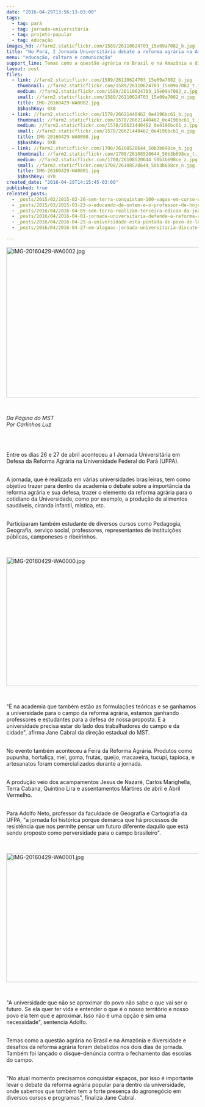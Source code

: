 ```yaml
---
date: "2016-04-29T13:56:13-03:00"
tags:
  - tag: pará
  - tag: jornada-universitária
  - tag: projeto-popular
  - tag: educação
images_hd: //farm2.staticflickr.com/1589/26110624703_15e09a7082_b.jpg
title: "No Pará, I Jornada Universitária debate a reforma agrária na Amazônia"
menu: "educação, cultura e comunicação"
support_line: Temas como a questão agrária no Brasil e na Amazônia e diversidade e desafios da reforma agrária foram debatidos nos dois dias de jornada.
layout: post
files:
  - link: //farm2.staticflickr.com/1589/26110624703_15e09a7082_b.jpg
    thumbnail: //farm2.staticflickr.com/1589/26110624703_15e09a7082_t.jpg
    medium: //farm2.staticflickr.com/1589/26110624703_15e09a7082_z.jpg
    small: //farm2.staticflickr.com/1589/26110624703_15e09a7082_n.jpg
    title: IMG-20160429-WA0002.jpg
    $$hashKey: 0X8
  - link: //farm2.staticflickr.com/1578/26621440462_0e4196bc61_b.jpg
    thumbnail: //farm2.staticflickr.com/1578/26621440462_0e4196bc61_t.jpg
    medium: //farm2.staticflickr.com/1578/26621440462_0e4196bc61_z.jpg
    small: //farm2.staticflickr.com/1578/26621440462_0e4196bc61_n.jpg
    title: IMG-20160429-WA0000.jpg
    $$hashKey: 0XB
  - link: //farm2.staticflickr.com/1708/26108520644_50b3b698ce_b.jpg
    thumbnail: //farm2.staticflickr.com/1708/26108520644_50b3b698ce_t.jpg
    medium: //farm2.staticflickr.com/1708/26108520644_50b3b698ce_z.jpg
    small: //farm2.staticflickr.com/1708/26108520644_50b3b698ce_n.jpg
    title: IMG-20160429-WA0001.jpg
    $$hashKey: 0Y0
created_date: "2016-04-29T14:15:45-03:00"
published: true
releated_posts:
  - _posts/2015/02/2015-02-26-sem-terra-conquistam-100-vagas-em-curso-de-geografia-na-ufpa.md
  - _posts/2015/03/2015-03-23-o-educando-de-ontem-e-o-professor-de-hoje.md
  - _posts/2016/04/2016-04-05-sem-terra-realizam-terceira-edicao-da-jornada-universitaria-em-go.md
  - _posts/2016/04/2016-04-01-jornada-universitaria-defende-a-reforma-agraria-e-rememora-o-massacre-de-carajas.md
  - _posts/2016/04/2016-04-25-a-universidade-esta-pintada-de-povo-de-luta-e-resistencia.md
  - _posts/2016/04/2016-04-27-em-alagoas-jornada-universitaria-discute-violencia-e-reforma-agraria.md

---
```

<p><img alt="IMG-20160429-WA0002.jpg" height="394" src="//farm2.staticflickr.com/1589/26110624703_15e09a7082_b.jpg" width="700" /></p>

<p>&nbsp;</p>

<p><em>Da P&aacute;gina do MST<br />
Por Carlinhos Luz</em></p>

<p>&nbsp;</p>

<p><br />
Entre os dias 26 e 27 de abril aconteceu a I Jornada Universit&aacute;ria em Defesa da Reforma Agr&aacute;ria na Universidade Federal do Par&aacute; (UFPA).</p>

<p><br />
A jornada, que &eacute; realizada em v&aacute;rias universidades brasileiras, tem como objetivo trazer para dentro da academia o debate sobre a import&acirc;ncia da reforma agr&aacute;ria e sua defesa, trazer o elemento da reforma agr&aacute;ria para o cotidiano da Universidade, como por exemplo, a produ&ccedil;&atilde;o de alimentos saud&aacute;veis, ciranda infantil, m&iacute;stica, etc.</p>

<p><br />
Participaram tamb&eacute;m estudante de diversos cursos como Pedagogia, Geografia, servi&ccedil;o social, professores, representantes de institui&ccedil;&otilde;es p&uacute;blicas, camponeses e ribeirinhos.</p>

<p>&nbsp;</p>

<p><img alt="IMG-20160429-WA0000.jpg" height="338" src="//farm2.staticflickr.com/1578/26621440462_0e4196bc61_b.jpg" width="600" /></p>

<p>&nbsp;</p>

<p>&quot;&Eacute; na academia que tamb&eacute;m est&atilde;o as formula&ccedil;&otilde;es te&oacute;ricas e se ganhamos a universidade para o campo da reforma agr&aacute;ria, estamos ganhando professores e estudantes para a defesa de nossa proposta. E a universidade precisa estar do lado dos trabalhadores do campo e da cidade&quot;, afirma Jane Cabral da dire&ccedil;&atilde;o estadual do MST.</p>

<p><br />
No evento tamb&eacute;m aconteceu a Feira da Reforma Agr&aacute;ria. Produtos como pupunha, hortali&ccedil;a, mel, goma, frutas, queijo, macaxeira, tucup&iacute;, tapioca, e artesanatos foram comercializados durante a jornada.</p>

<p><br />
A produ&ccedil;&atilde;o veio dos acampamentos Jesus de Nazar&eacute;, Carlos Marighella, Terra Cabana, Quintino Lira e assentamentos M&aacute;rtires de abril e Abril Vermelho.</p>

<p><br />
Para Adolfo Neto, professor da faculdade de Geografia e Cartografia da UFPA, &quot;a jornada foi hist&oacute;rica porque demarca que h&aacute; processos de resist&ecirc;ncia que nos permite pensar um futuro diferente daquilo que est&aacute; sendo proposto como perversidade para o campo brasileiro&quot;.</p>

<p>&nbsp;</p>

<p><img alt="IMG-20160429-WA0001.jpg" height="338" src="//farm2.staticflickr.com/1708/26108520644_50b3b698ce_b.jpg" width="600" /></p>

<p>&nbsp;</p>

<p>&quot;A universidade que n&atilde;o se aproximar do povo n&atilde;o sabe o que vai ser o futuro. Se ela quer ter vida e entender o que &eacute; o nosso territ&oacute;rio e nosso povo ela tem que e aproximar. Isso n&atilde;o &eacute; uma op&ccedil;&atilde;o e sim uma necessidade&quot;, sentencia Adolfo.</p>

<p><br />
Temas como a quest&atilde;o agr&aacute;ria no Brasil e na Amaz&ocirc;nia e diversidade e desafios da reforma agr&aacute;ria foram debatidos nos dois dias de jornada. Tamb&eacute;m foi lan&ccedil;ado o disque-den&uacute;ncia contra o fechamento das escolas do campo.</p>

<p><br />
&quot;No atual momento precisamos conquistar espa&ccedil;os, por isso &eacute; importante levar o debate da reforma agr&aacute;ria popular para dentro da universidade, onde sabemos que tamb&eacute;m tem a forte presen&ccedil;a do agroneg&oacute;cio em diversos cursos e programas&quot;, finaliza Jane Cabral.</p>

<p>&nbsp;</p>
